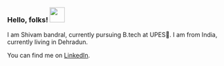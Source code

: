 <!--
**cheffycoder/cheffycoder** is a ✨ _special_ ✨ repository because its `README.md` (this file) appears on your GitHub profile.

Here are some ideas to get you started:

- 🔭 I’m currently working on ...
- 🌱 I’m currently learning ...
- 👯 I’m looking to collaborate on ...
- 🤔 I’m looking for help with ...
- 💬 Ask me about ...
- 📫 How to reach me: ...
- 😄 Pronouns: ...
- ⚡ Fun fact: ...
-->

### Hello, folks! <img src="https://media.tenor.com/images/30169e4a670daf12443df7d2dd140176/tenor.gif" width="35px">
I am Shivam bandral, currently pursuing B.tech at UPES🏫. I am from India, currently living in Dehradun.


You can find me on [LinkedIn](https://www.linkedin.com/in/shivambandral/).

